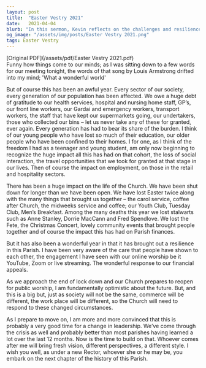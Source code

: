 ```yaml
---
layout: post
title:  "Easter Vestry 2021"
date:   2021-04-04
blurb: "In this sermon, Kevin reflects on the challenges and resilience of the Parish during the pandemic. He acknowledges the hardships faced by all sectors of society and the impact on the Church's activities. Despite the difficulties, he highlights the care and engagement shown by the Parish members. As he prepares to move on, he expresses optimism for the future under new leadership."
og_image: "/assets/img/posts/Easter Vestry 2021.png"
tags: Easter Vestry
---
```

[Original PDF](/assets/pdf/Easter Vestry 2021.pdf)    
Funny how things come to our minds; as I was sitting down to a few words for our meeting tonight, the words of that song by Louis Armstrong drifted into my mind; 'What a wonderful world'

But of course this has been an awful year. Every sector of our society, every generation of our population has been affected. We owe a huge debt of gratitude to our health services, hospital and nursing home staff, GP’s, our front line workers, our Gardai and emergency workers, transport workers, the staff that have kept our supermarkets going, our undertakers, those who collected our bins – let us never take any of these for granted, ever again. Every generation has had to bear its share of the burden. I think of our young people who have lost so much of their education, our older people who have been confined to their homes. I for one, as I think of the freedom I had as a teenager and young student, am only now beginning to recognize the huge impact all this has had on that cohort, the loss of social interaction, the travel opportunities that we took for granted at that stage in our lives. Then of course the impact on employment, on those in the retail and hospitality sectors.

There has been a huge impact on the life of the Church. We have been shut down for longer than we have been open. We have lost Easter twice along with the many things that brought us together – the carol service, coffee after Church, the midweeks service and coffee; our Youth Club, Tuesday Club, Men’s Breakfast. Among the many deaths this year we lost stalwarts such as Anne Stanley, Dorrie MacCann and Fred Spendlove. We lost the Fete, the Christmas Concert, lovely community events that brought people together and of course the impact this has had on Parish finances.

But it has also been a wonderful year in that it has brought out a resilience in this Parish. I have been very aware of the care that people have shown to each other, the engagement I have seen with our online worship be it YouTube, Zoom or live streaming. The wonderful response to our financial appeals.

As we approach the end of lock down and our Church prepares to reopen for public worship, I am fundamentally optimistic about the future. But, and this is a big but, just as society will not be the same, commerce will be different, the work place will be different, so the Church will need to respond to these changed circumstances.

As I prepare to move on, I am more and more convinced that this is probably a very good time for a change in leadership. We’ve come through the crisis as well and probably better than most parishes having learned a lot over the last 12 months. Now is the time to build on that. Whoever comes after me will bring fresh vision, different perspectives, a different style. I wish you well, as under a new Rector, whoever she or he may be, you embark on the next chapter of the history of this Parish.

